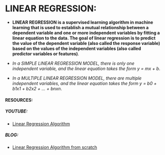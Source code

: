 # LINEAR REGRESSION:

- **LINEAR REGRESSION is a supervised learning algorithm in machine learning that is used to establish a mutual
relationship between a dependent variable and one or more independent variables by fitting a linear equation to the data. 
The goal of linear regression is to predict the value of the dependent variable (also called the response variable) based
on the values of the independent variables (also called predictor variables or features)**.

- *In a SIMPLE LINEAR REGRESSION MODEL, there is only one independent variable, and the linear equation takes the form 
y = mx + b*.

- *In a MULTIPLE LINEAR REGRESSION MODEL, there are multiple independent variables, and the linear equation takes the 
form y = b0 + b1x1 + b2x2 + ... + bnxn*.



#### RESOURCES:


##### YOUTUBE: 
- [Linear Regression Algorithm]( https://youtu.be/E5RjzSK0fvY)
##### BLOG:
- [Linear Regression Algorithm from scratch](https://medium.com/edureka/linear-regression-in-python-e66f869cb6ce)


